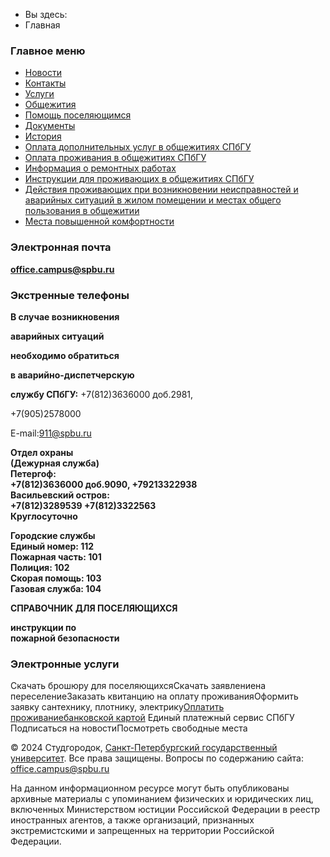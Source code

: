 [](<https://campus.spbu.ru>)

  * Вы здесь: 
  * Главная 



###  Главное  меню

  * [Новости](</>)
  * [Контакты](</kontakty.html>)
  * [Услуги](</uslugi.html>)
  * [Общежития](</obshchezhitiya.html>)
  * [Помощь поселяющимся](</pomoshch-poselyayushchimsya.html>)
  * [Документы](</documents.html>)
  * [История](</istoriya.html>)
  * [Оплата дополнительных услуг в общежитиях СПбГУ](</oplata-dopolnitelnykh-uslug-v-obshchezhitiyakh.html>)
  * [Оплата проживания в общежитиях СПбГУ](</oplata-prozhivaniya-v-obshchezhitii.html>)
  * [Информация о ремонтных работах](</informatsiya-o-remontnykh-rabotakh.html>)
  * [Инструкции для проживающих в общежитиях СПбГУ](</instruktsii-dlya-prozhivayushchikh-v-obshchezhitiyakh-spbgu.html>)
  * [Действия проживающих при возникновении неисправностей и аварийных ситуаций в жилом помещении и местах общего пользования в общежитии](</dejstviya-prozhivayushchikh-pri-vozniknovenii-vneshtatnykh-situatsij.html>)
  * [Места повышенной комфортности](</mesta-povyshennoj-komfortnosti.html>)



###  Электронная  почта

**office.campus@spbu.ru**

###  Экстренные  телефоны

**В случае возникновения**

**аварийных ситуаций**

**необходимо обратиться**

**в аварийно\-диспетчерскую**

**службу СПбГУ:** \+7\(812\)3636000 доб.2981, 

\+7\(905\)2578000

E\-mail:[911@spbu.ru](<mailto:911@spbu.ru>)

**Отдел охраны  
\(Дежурная служба\)**  
**Петергоф:**  
**\+7\(812\)3636000 доб.9090, \+79213322938**  
**Васильевский остров:**  
**\+7\(812\)3289539 \+7\(812\)3322563**  
**Круглосуточно**  
  
**Городские службы  
Единый номер: 112**  
**Пожарная часть: 101**  
**Полиция: 102**  
**Скорая помощь: 103**  
**Газовая служба: 104**

**СПРАВОЧНИК ДЛЯ ПОСЕЛЯЮЩИХСЯ**

**инструкции по**  
**пожарной безопасности**

###  Электронные  услуги

Скачать брошюру для поселяющихся[](</documents/broshyura_2024.pdf>)Скачать заявлениена переселение[](</documents/peresel.pdf>)Заказать квитанцию на оплату проживания[](</component/fabrik/form/1.html?Itemid=231>)Оформить заявку сантехнику, плотнику, электрику[](</332-zayavka-na-remont>)[Оплатить проживание](<https://pay.spbu.ru/campus-rent/>)[банковской картой](<https://pay.spbu.ru/campus-rent/>)[](<https://pay.spbu.ru/campus-rent/>) Единый платежный сервис СПбГУ[](<http://pay.spbu.ru>) Подписаться на новости[](<http://www.campus.spbu.ru/?format=feed&type=rss>)Посмотреть свободные места[](<https://campus-free.spbu.ru/>)

© 2024 Студгородок, [Санкт\-Петербургский государственный университет](<http://spbu.ru/>). Все права защищены. Вопросы по содержанию сайта: [office.campus@spbu.ru](<mailto:pro@spbu.ru>)

На данном информационном ресурсе могут быть опубликованы архивные материалы с упоминанием физических и юридических лиц, включенных Министерством юстиции Российской Федерации в реестр иностранных агентов, а также организаций, признанных экстремистскими и запрещенных на территории Российской Федерации.
